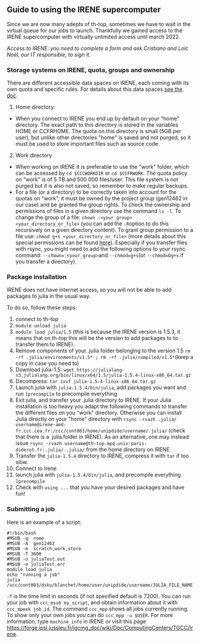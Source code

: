 ## Guide to using the IRENE supercomputer

Since we are now many adepts of th-top, sometimes we have to wait in the virtual queue for our jobs to launch. Thankfully we gained access to the IRENE supercomputer with virtually unlimited access until march 2022.

*Access to IRENE: you need to complete a form and ask Cristiano and Loïc Noël, our IT responsible, to sign it.*

### Storage systems on IRENE, quota, groups and ownership

There are different accessible data spaces on IRENE, each coming with its own quota and specific rules. For details about this data spaces [see the doc](http://www-hpc.cea.fr/docs/userdoc-tgcc-public.pdf). 

1) Home directory:

- When you connect to IRENE you end up by default on your "home" directory. The exact path to this directory is stored in the variables HOME or CCFRHOME. The quota on this directory is small (5GB per user), but unlike other directories "home" is saved and not purged, so it must be used to store important files such as source code.

2) Work directory

- When working on IRENE it is preferable to use the "work" folder, which can be accessed by `cd $CCCWORKDIR` or `cd $CCFRWORK`. The quota policy on "work" is of 5 TB and 500 000 files/user. This file system is not purged but it is also not saved, so remember to make regular backups. 
- For a file (or a directory) to be correctly taken into account for the quotas on "work", it must be owned by the project group (gen12462 in our case) and be granted the group rights. To check the ownership and permissions of files in a given directory use the command `ls -l`. To change the group of a file: `chown :<your_group> <your_directory_or_file>` (you can add the `-R`option to do this recursively on a given directory content). To grant group permission to a file use: `chmod g+s <your_directory_or_file>` (more details about this special permissions can be found [here](https://learning.lpi.org/en/learning-materials/010-160/5/5.3/5.3_01/)). Especially if you transfer files with rsync, you might need to add the following options to your rsync command: `--chown=:<your_group>`and  `--chmod=g+s`(or `--chmod=Dg+s` if you transfer a directory).

### Package installation

IRENE does not have internet access, so you will not be able to add packages to julia in the usual way. 

To do so, follow these steps:

1) connect to th-top
2) `module unload julia`
3) `module load julia/1.5` (this is because the IRENE version is 1.5.3, it means that on th-top this will be the version to add packages to to transfer them to IRENE).
4) Remove components of your .julia folder belonging to the version 1.5 `rm -rf .julia/environments/v1.5* ; rm -rf .julia/compiled/v1.5*`(keep a copy in case you need to)
5) Download julia-1.5: `wget https://julialang-s3.julialang.org/bin/linux/x64/1.5/julia-1.5.4-linux-x86_64.tar.gz`
6) Decompress: `tar zxvf julia-1.5.4-linux-x86_64.tar.gz`
7) Launch julia with `julia-1.5.4/bin/julia`, add packages you want and run `]precompile` to precompile everything
8) Exit julia, and transfer your .julia directory to IRENE. If your Julia installation is too heavy you adapt the following commands to transfer the different files on you "work" directory. Otherwise you can install Julia directly on your "home" directory with `rsync -rvazh .julia/ username@irene-amd-fr.ccc.cea.fr:/ccc/cont003/home/unipdide/username/.julia/` (check that there is a .julia folder in IRENE). As an alternative, one may instead issue `rsync -rvazh username@th-top.mpq.univ-paris-diderot.fr:.julia/ .julia/` from the home directory on IRENE.
9) Transfer the `julia-1.5.4` directory to IRENE, compress it with `tar` if too slow.
10) Connect to Irene
11) launch julia with `julia-1.5.4/bin/julia`, and precompile everything `]precompile`
14) Check with `using ...` that you have your desired packages and have fun!

### Submitting a job

Here is an example of a script:
```
#!/bin/bash
#MSUB -q  rome 
#MSUB -A  gen12462
#MSUB -m  scratch,work,store 
#MSUB -T 3600 
#MSUB -o juliaTest.out
#MSUB -e juliaTest.err 
module load julia
echo "running a job" 
julia /ccc/cont003/dsku/blanchet/home/user/unipdide/username/JULIA_FILE_NAME.jl
```

`-T` is the time limit in seconds (if not specified default is 7200). You can run your job with `ccc_msub my_script`, and obtain information about it with `ccc_mpeek job_id`. The command `ccc_mpp` shows all jobs currently running. To show only your own jobs you can do `ccc_mpp -u $USER`.
For more information, type `machine_info` in IRENE or visit this page https://forge.ipsl.jussieu.fr/igcmg_doc/wiki/Doc/ComputingCenters/TGCC/Irene.
